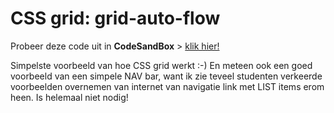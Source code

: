 # CSS grid: grid-auto-flow

Probeer deze code uit in **CodeSandBox** > [klik hier!](https://codesandbox.io/s/github/davidvandenbor/simple-CSS-grid-voorbeeld)

Simpelste voorbeeld van hoe CSS grid werkt :-) En meteen ook een goed voorbeeld van een simpele NAV bar, want ik zie teveel studenten verkeerde voorbeelden overnemen van internet van navigatie link met LIST items erom heen. Is helemaal niet nodig!
